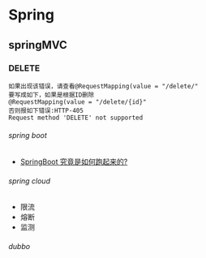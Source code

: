 # Spring

## springMVC 
### DELETE
```
如果出现该错误，请查看@RequestMapping(value = "/delete/"
要写成如下，如果是根据ID删除
@RequestMapping(value = "/delete/{id}"
否则报如下错误:HTTP-405
Request method 'DELETE' not supported
```

###### spring boot
* [SpringBoot 究竟是如何跑起来的?](https://mp.weixin.qq.com/s?__biz=MzAwMDU1MTE1OQ==&mid=2653550562&idx=1&sn=6a2e2b48845f09f426b46a2650737a29&chksm=813a667ab64def6cd6561e641e6160d549cd11a417d3262121fab9de05e5326e2fa7ffe9dc77&scene=21#wechat_redirect)

###### spring cloud

* 限流
* 熔断
* 监测

######  dubbo